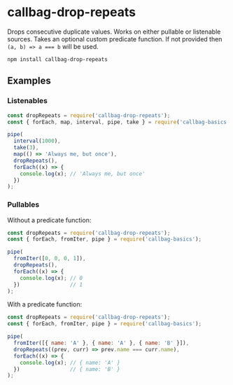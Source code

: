 # callbag-drop-repeats

Drops consecutive duplicate values. Works on either pullable or listenable sources.
Takes an optional custom predicate function.
If not provided then `(a, b) => a === b` will be used.

`npm install callbag-drop-repeats`

## Examples

### Listenables

```js
const dropRepeats = require('callbag-drop-repeats');
const { forEach, map, interval, pipe, take } = require('callbag-basics');

pipe(
  interval(1000),
  take(3),
  map(() => 'Always me, but once'),
  dropRepeats(),
  forEach((x) => {
    console.log(x); // 'Always me, but once'
  })
);
```

### Pullables

Without a predicate function:

```js
const dropRepeats = require('callbag-drop-repeats');
const { forEach, fromIter, pipe } = require('callbag-basics');

pipe(
  fromIter([0, 0, 0, 1]),
  dropRepeats(),
  forEach((x) => {
    console.log(x); // 0
  })                // 1
);
```

With a predicate function:

```js
const dropRepeats = require('callbag-drop-repeats');
const { forEach, fromIter, pipe } = require('callbag-basics');

pipe(
  fromIter([{ name: 'A' }, { name: 'A' }, { name: 'B' }]),
  dropRepeats((prev, curr) => prev.name === curr.name),
  forEach((x) => {
    console.log(x); // { name: 'A' }
  })                // { name: 'B' } 
);
```